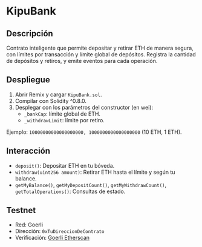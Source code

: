 # KipuBank

## Descripción
Contrato inteligente que permite depositar y retirar ETH de manera segura, con límites por transacción y límite global de depósitos. Registra la cantidad de depósitos y retiros, y emite eventos para cada operación.

## Despliegue
1. Abrir Remix y cargar `KipuBank.sol`.
2. Compilar con Solidity ^0.8.0.
3. Desplegar con los parámetros del constructor (en wei):
   - `_bankCap`: límite global de ETH.
   - `_withdrawLimit`: límite por retiro.

Ejemplo: `10000000000000000000, 1000000000000000000` (10 ETH, 1 ETH).

## Interacción
- `deposit()`: Depositar ETH en tu bóveda.  
- `withdraw(uint256 amount)`: Retirar ETH hasta el límite y según tu balance.  
- `getMyBalance()`, `getMyDepositCount()`, `getMyWithdrawCount()`, `getTotalOperations()`: Consultas de estado.

## Testnet
- Red: Goerli  
- Dirección: `0xTuDireccionDeContrato`  
- Verificación: [Goerli Etherscan](https://goerli.etherscan.io/address/0xTuDireccionDeContrato)